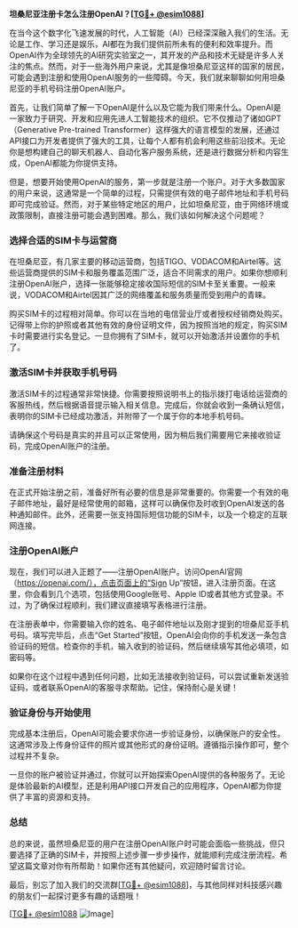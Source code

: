 **坦桑尼亚注册卡怎么注册OpenAI？[[TG💪+ @esim1088](https://t.me/s/esim1088)]**

在当今这个数字化飞速发展的时代，人工智能（AI）已经深深融入我们的生活。无论是工作、学习还是娱乐，AI都在为我们提供前所未有的便利和效率提升。而OpenAI作为全球领先的AI研究实验室之一，其开发的产品和技术无疑是许多人关注的焦点。然而，对于一些海外用户来说，尤其是像坦桑尼亚这样的国家的居民，可能会遇到注册和使用OpenAI服务的一些障碍。今天，我们就来聊聊如何用坦桑尼亚的手机号码注册OpenAI账户。

首先，让我们简单了解一下OpenAI是什么以及它能为我们带来什么。OpenAI是一家致力于研究、开发和应用先进人工智能技术的组织。它不仅推动了诸如GPT（Generative Pre-trained Transformer）这样强大的语言模型的发展，还通过API接口为开发者提供了强大的工具，让每个人都有机会利用这些前沿技术。无论你是想构建自己的聊天机器人、自动化客户服务系统，还是进行数据分析和内容生成，OpenAI都能为你提供支持。

但是，想要开始使用OpenAI的服务，第一步就是注册一个账户。对于大多数国家的用户来说，这通常是一个简单的过程，只需提供有效的电子邮件地址和手机号码即可完成验证。然而，对于某些特定地区的用户，比如坦桑尼亚，由于网络环境或政策限制，直接注册可能会遇到困难。那么，我们该如何解决这个问题呢？

### **选择合适的SIM卡与运营商**

在坦桑尼亚，有几家主要的移动运营商，包括TIGO、VODACOM和Airtel等。这些运营商提供的SIM卡和服务覆盖范围广泛，适合不同需求的用户。如果你想顺利注册OpenAI账户，选择一张能够稳定接收国际短信的SIM卡至关重要。一般来说，VODACOM和Airtel因其广泛的网络覆盖和服务质量而受到用户的青睐。

购买SIM卡的过程相对简单。你可以在当地的电信营业厅或者授权经销商处购买。记得带上你的护照或者其他有效的身份证明文件，因为按照当地的规定，购买SIM卡时需要进行实名登记。一旦你拥有了SIM卡，就可以开始激活并设置你的手机了。

### **激活SIM卡并获取手机号码**

激活SIM卡的过程通常非常快捷。你需要按照说明书上的指示拨打电话给运营商的客服热线，然后根据语音提示输入相关信息。完成后，你就会收到一条确认短信，表明你的SIM卡已经成功激活，并附带了一个属于你的本地手机号码。

请确保这个号码是真实的并且可以正常使用，因为稍后我们需要用它来接收验证码，完成OpenAI账户的注册。

### **准备注册材料**

在正式开始注册之前，准备好所有必要的信息是非常重要的。你需要一个有效的电子邮件地址，最好是经常使用的邮箱，这样可以确保你及时收到OpenAI发送的各种通知邮件。此外，还需要一张支持国际短信功能的SIM卡，以及一个稳定的互联网连接。

### **注册OpenAI账户**

现在，我们可以进入正题了——注册OpenAI账户。访问OpenAI官网（https://openai.com/），点击页面上的“Sign Up”按钮，进入注册页面。在这里，你会看到几个选项，包括使用Google账号、Apple ID或者其他方式登录。不过，为了确保过程顺利，我们建议直接填写表格进行注册。

在注册表单中，你需要输入你的姓名、电子邮件地址以及刚才提到的坦桑尼亚手机号码。填写完毕后，点击“Get Started”按钮，OpenAI会向你的手机发送一条包含验证码的短信。检查你的手机，输入收到的验证码，然后继续填写其他必填项，如密码等。

如果你在这个过程中遇到任何问题，比如无法接收到验证码，可以尝试重新发送验证码，或者联系OpenAI的客服寻求帮助。记住，保持耐心是关键！

### **验证身份与开始使用**

完成基本注册后，OpenAI可能会要求你进一步验证身份，以确保账户的安全性。这通常涉及上传身份证件的照片或其他形式的身份证明。遵循指示操作即可，整个过程并不复杂。

一旦你的账户被验证并通过，你就可以开始探索OpenAI提供的各种服务了。无论是体验最新的AI模型，还是利用API接口开发自己的应用程序，OpenAI都为你提供了丰富的资源和支持。

### **总结**

总的来说，虽然坦桑尼亚的用户在注册OpenAI账户时可能会面临一些挑战，但只要选择了正确的SIM卡，并按照上述步骤一步步操作，就能顺利完成注册流程。希望这篇文章对你有所帮助！如果你还有其他疑问，欢迎随时留言讨论。

最后，别忘了加入我们的交流群[[TG💪+ @esim1088](https://t.me/s/esim1088)]，与其他同样对科技感兴趣的朋友们一起探讨更多有趣的话题哦！

[[TG💪+ @esim1088](https://t.me/s/esim1088) ![Image](https://i.postimg.cc/4NQfJmqS/Snipaste-2025-05-13-00-14-12.png)]